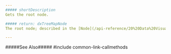```yaml
---
##### shortDescription
Gets the root node.

##### return: dxTreeMapNode
The root node; described in the [Node](/api-reference/20%20Data%20Visualization%20Widgets/dxTreeMap/3%20Methods/getCurrentNode().md '/Documentation/ApiReference/Data_Visualization_Widgets/dxTreeMap/Methods/#getCurrentNode') section.

---
```

#####See Also#####
#include common-link-callmethods